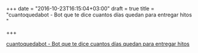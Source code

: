+++
date = "2016-10-23T16:15:04+03:00"
draft = true
title = "cuantoquedabot - Bot que te dice cuantos días quedan para entregar hitos "

+++

<p><a href="https://t.co/Dfo7T5HdwN">cuantoquedabot - Bot que te dice cuantos días quedan para entregar hitos </a></p>
